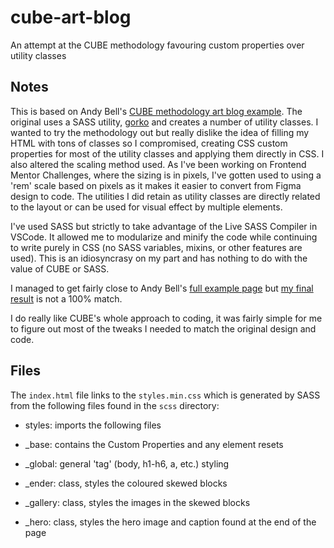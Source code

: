 # cube-art-blog

An attempt at the CUBE methodology favouring custom properties over utility
classes

## Notes

This is based on Andy Bell's
[CUBE methodology art blog example](https://www.youtube.com/watch?v=KE8MdPD9yac&list=WL&index=5).
The original uses a SASS utility, [gorko](https://github.com/hankchizljaw/gorko)
and creates a number of utility classes. I wanted to try the methodology out but
really dislike the idea of filling my HTML with tons of classes so I
compromised, creating CSS custom properties for most of the utility classes and
applying them directly in CSS. I also altered the scaling method used. As I've
been working on Frontend Mentor Challenges, where the sizing is in pixels, I've
gotten used to using a 'rem' scale based on pixels as it makes it easier to
convert from Figma design to code. The utilities I did retain as utility classes
are directly related to the layout or can be used for visual effect by multiple
elements.

I've used SASS but strictly to take advantage of the Live SASS Compiler in
VSCode. It allowed me to modularize and minify the code while continuing to
write purely in CSS (no SASS variables, mixins, or other features are used).
This is an idiosyncrasy on my part and has nothing to do with the value of CUBE
or SASS.

I managed to get fairly close to Andy Bell's
[full example page](https://art.example.cube.fyi/) but
[my final result](https://janegca.github.io/cube-art-blog/index.html) is not a
100% match.

I do really like CUBE's whole approach to coding, it was fairly simple for me to
figure out most of the tweaks I needed to match the original design and code.

## Files

The `index.html` file links to the `styles.min.css` which is generated by SASS
from the following files found in the `scss` directory:

- styles: imports the following files
- \_base: contains the Custom Properties and any element resets
- \_global: general 'tag' (body, h1-h6, a, etc.) styling

- \_ender: class, styles the coloured skewed blocks
- \_gallery: class, styles the images in the skewed blocks
- \_hero: class, styles the hero image and caption found at the end of the page
